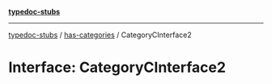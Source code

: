 [**typedoc-stubs**](../../index.md)

***

[typedoc-stubs](../../modules.md) / [has-categories](../index.md) / CategoryCInterface2

# Interface: CategoryCInterface2
